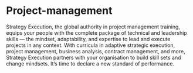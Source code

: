 # Project-management
Strategy Execution, the global authority in project management training, equips your people with the complete package of technical and leadership skills — the mindset, adaptability, and expertise to lead and execute projects in any context. With curricula in adaptive strategic execution, project management, business analysis, contract management, and more, Strategy Execution partners with your organisation to build skill sets and change mindsets. It’s time to declare a new standard of performance.
